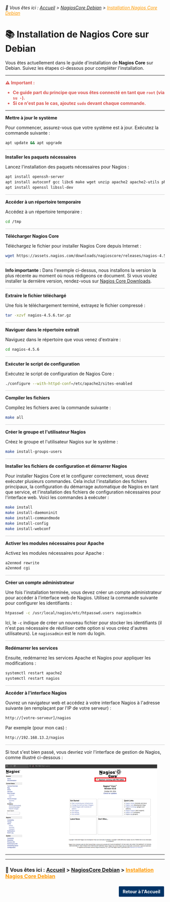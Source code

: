<link rel="stylesheet" type="text/css" href="/assets/css/blue-theme.css">

###### 📂 Vous êtes ici : [Accueil](../../index.md) > [NagiosCore Debian](../nagioscore-debian/index.md) > <a href="." style="color: #ff9900; text-decoration: underline;">Installation Nagios Core Debian</a>


# 📚 Installation de Nagios Core sur Debian

Vous êtes actuellement dans le guide d'installation de **Nagios Core** sur Debian. Suivez les étapes ci-dessous pour compléter l'installation.

---


<div style="color: #d9534f; font-weight: bold; margin-bottom: 1em;">
  ⚠️ <strong>Important :</strong>
  <ul>
    <li>Ce guide part du principe que vous êtes connecté en tant que <code>root</code> (via <code>su -</code>).</li>
    <li>Si ce n'est pas le cas, ajoutez <code>sudo</code> devant chaque commande.</li>
  </ul>
</div>

---


**Mettre à jour le système**

Pour commencer, assurez-vous que votre système est à jour. Exécutez la commande suivante : 

```bash
apt update && apt upgrade
```
<hr style="border: 1px solid #ccc; height: 1px; background-color: #ccc; border: none;">


**Installer les paquets nécessaires**

Lancez l'installation des paquets nécessaires pour Nagios : 

```bash
apt install openssh-server
apt install autoconf gcc libc6 make wget unzip apache2 apache2-utils php libgd-dev
apt install openssl libssl-dev
```

<hr style="border: 1px solid #ccc; height: 1px; background-color: #ccc; border: none;">



**Accéder à un répertoire temporaire**

Accédez à un répertoire temporaire :

```bash
cd /tmp
```

<hr style="border: 1px solid #ccc; height: 1px; background-color: #ccc; border: none;">


**Télécharger Nagios Core**

Téléchargez le fichier pour installer Nagios Core depuis Internet : 

```bash
wget https://assets.nagios.com/downloads/nagioscore/releases/nagios-4.5.6.tar.gz
```

<hr style="border: 1px solid #ccc; height: 1px; background-color: #ccc; border: none;">


**Info importante :** Dans l'exemple ci-dessus, nous installons la version la plus récente au moment où nous rédigeons ce document. Si vous voulez installer la dernière version, rendez-vous sur [Nagios Core Downloads](https://www.nagios.org/downloads/nagios-core/).

<hr style="border: 1px solid #ccc; height: 1px; background-color: #ccc; border: none;">


**Extraire le fichier téléchargé**

Une fois le téléchargement terminé, extrayez le fichier compressé : 

```bash
tar -xzvf nagios-4.5.6.tar.gz
```

<hr style="border: 1px solid #ccc; height: 1px; background-color: #ccc; border: none;">


**Naviguer dans le répertoire extrait**

Naviguez dans le répertoire que vous venez d'extraire : 

```bash
cd nagios-4.5.6
```

<hr style="border: 1px solid #ccc; height: 1px; background-color: #ccc; border: none;">


**Exécuter le script de configuration**

Exécutez le script de configuration de Nagios Core : 

```bash
./configure --with-httpd-conf=/etc/apache2/sites-enabled
```

<hr style="border: 1px solid #ccc; height: 1px; background-color: #ccc; border: none;">


**Compiler les fichiers**

Compilez les fichiers avec la commande suivante : 

```bash
make all
```

<hr style="border: 1px solid #ccc; height: 1px; background-color: #ccc; border: none;">


**Créer le groupe et l'utilisateur Nagios**

Créez le groupe et l'utilisateur Nagios sur le système : 

```bash
make install-groups-users
```

<hr style="border: 1px solid #ccc; height: 1px; background-color: #ccc; border: none;">



**Installer les fichiers de configuration et démarrer Nagios**

Pour installer Nagios Core et le configurer correctement, vous devez exécuter plusieurs commandes. Cela inclut l'installation des fichiers principaux, la configuration du démarrage automatique de Nagios en tant que service, et l'installation des fichiers de configuration nécessaires pour l'interface web. Voici les commandes à exécuter : 

```bash
make install
make install-daemoninit
make install-commandmode
make install-config
make install-webconf
```

<hr style="border: 1px solid #ccc; height: 1px; background-color: #ccc; border: none;">


**Activer les modules nécessaires pour Apache**

Activez les modules nécessaires pour Apache : 

```bash
a2enmod rewrite
a2enmod cgi
```

<hr style="border: 1px solid #ccc; height: 1px; background-color: #ccc; border: none;">


**Créer un compte administrateur**

Une fois l'installation terminée, vous devez créer un compte administrateur pour accéder à l'interface web de Nagios. Utilisez la commande suivante pour configurer les identifiants :

```bash
htpasswd -c /usr/local/nagios/etc/htpasswd.users nagiosadmin
```

Ici, le `-c` indique de créer un nouveau fichier pour stocker les identifiants (il n'est pas nécessaire de réutiliser cette option si vous créez d'autres utilisateurs). Le `nagiosadmin` est le nom du login.

<hr style="border: 1px solid #ccc; height: 1px; background-color: #ccc; border: none;">

**Redémarrer les services**

Ensuite, redémarrez les services Apache et Nagios pour appliquer les modifications :

```bash
systemctl restart apache2
systemctl restart nagios
```

<hr style="border: 1px solid #ccc; height: 1px; background-color: #ccc; border: none;">


**Accéder à l'interface Nagios**

Ouvrez un navigateur web et accédez à votre interface Nagios à l'adresse suivante (en remplaçant par l'IP de votre serveur) :

```bash
http://[votre-serveur]/nagios
```

Par exemple (pour mon cas) :

```bash
http://192.168.13.2/nagios
```

<hr style="border: 1px solid #ccc; height: 1px; background-color: #ccc; border: none;">


Si tout s'est bien passé, vous devriez voir l'interface de gestion de Nagios, comme illustré ci-dessous :

![alt text](/assets/images/interface_nagios.png)

---
---

### 📂 Vous êtes ici : [Accueil](../../index.md) > [NagiosCore Debian](../nagioscore-debian/index.md) > <a href="." style="color: #ff9900; text-decoration: underline;">Installation Nagios Core Debian</a>


<p style="text-align: right; margin: 20px 0;">
    <a href="https://infochill.com" style="display: inline-block; padding: 8px 12px; background-color: #003366; color: white; text-decoration: none; border: 2px solid white; border-radius: 4px; font-weight: bold;">
        Retour à l'Accueil
    </a>
</p>

